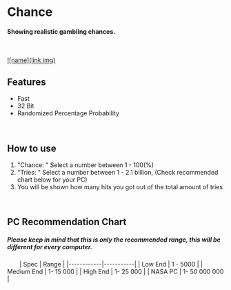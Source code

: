# Chance

#### Showing realistic gambling chances.
 

[![name](link img)](urlg)


## Features
- Fast
- 32 Bit
- Randomized Percentage Probability

 
## How to use

1. "Chance: " Select a number between 1 - 100(%)
2. "Tries: " Select a number between 1 - 2.1 billion, (Check recommended chart below for your PC)
3. You will be shown how many hits you got out of the total amount of tries


 
 
## PC Recommendation Chart
##### *Please keep in mind that this is only the recommended range, this will be different for every computer.*

⠀
⠀
| Spec         | Range     |
|------------|-----------|
| Low End    | 1 - 5000  |
| Medium End | 1- 15 000 |
| High End   | 1- 25 000 |
| NASA PC    | 1- 50 000 000 |
